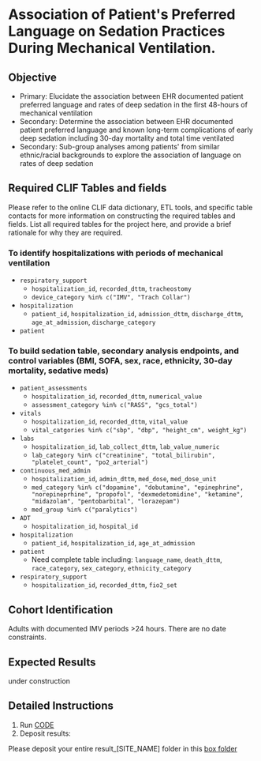 # Association of Patient's Preferred Language on Sedation Practices During Mechanical Ventilation.
## Objective
* Primary: Elucidate the association between EHR documented patient preferred language and rates of deep sedation in the first 48-hours of mechanical ventilation 
* Secondary: Determine the association between EHR documented patient preferred language and known long-term complications of early deep sedation including 30-day mortality and total time ventilated
* Secondary: Sub-group analyses among patients' from similar ethnic/racial backgrounds to explore the association of language on rates of deep sedation

## Required CLIF Tables and fields
Please refer to the online CLIF data dictionary, ETL tools, and specific table contacts for more information on constructing the required tables and fields. List all required tables for the project here, and provide a brief rationale for why they are required.

### To identify hospitalizations with periods of mechanical ventilation
* `respiratory_support`
    - `hospitalization_id`, `recorded_dttm`, `tracheostomy`
    - `device_category %in% c("IMV", "Trach Collar")`
* `hospitalization`
     - `patient_id`, `hospitalization_id`, `admission_dttm`, `discharge_dttm`, `age_at_admission`, `discharge_category`
* `patient`

### To build sedation table, secondary analysis endpoints, and control variables (BMI, SOFA, sex, race, ethnicity, 30-day mortality, sedative meds)
* `patient_assessments`
    - `hospitalization_id`, `recorded_dttm`, `numerical_value`
    - `assessment_category %in% c("RASS", "gcs_total")`
* `vitals`
    - `hospitalization_id`, `recorded_dttm`, `vital_value`
    - `vital_catgories %in% c("sbp", "dbp", "height_cm", weight_kg")`
* `labs`
    - `hospitalization_id`, `lab_collect_dttm`, `lab_value_numeric`
    - `lab_category %in% c("creatinine", "total_bilirubin", "platelet_count", "po2_arterial")`
* `continuous_med_admin`
    - `hospitalization_id`, `admin_dttm`, `med_dose`, `med_dose_unit`
    - `med_category %in% c("dopamine", "dobutamine", "epinephrine", "norepineprhine", "propofol", "dexmedetomidine", "ketamine", "midazolam", "pentobarbital", "lorazepam")`
    - `med_group %in% c("paralytics")`
* `ADT`
    - `hospitalization_id`, `hospital_id`
* `hospitalization`
    - `patient_id`, `hospitalization_id`, `age_at_admission`
* `patient`
    - Need complete table including: `language_name`, `death_dttm`, `race_category`, `sex_category`, `ethnicity_category`
* `respiratory_support`
    - `hospitalization_id`, `recorded_dttm`, `fio2_set`
 
## Cohort Identification
Adults with documented IMV periods >24 hours. There are no date constraints.

## Expected Results
under construction

## Detailed Instructions
1. Run [CODE](https://github.com/weissman-lab/preferred_language_icu/tree/main/CODE)
2. Deposit results:

Please deposit your entire result_[SITE_NAME] folder in this [box folder](https://uchicago.box.com/s/fcaum7o8v59n9c1vy7xnboqy2in4t4ju)
